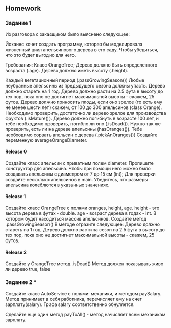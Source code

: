 ##  Homework

### Задание 1 

Из разговора с заказщиком было выяснено следующее:

Йоханес хочет создать программу, которая бы моделировала жизненный цикл апельсинового дерева в его саду. Чтобы убедиться, что это будет выгодно для него.

Требования:
Класс OrangeTree;
Дерево должно быть определенного возраста (.age).
Дерево должно иметь высоту (.height).

Каждый вегетационный период (.passGrowingSeason())
Любые неубранные апельсины из предыдущего сезона должны упасть.
Дерево должно стареть на 1 год.
Дерево должно расти на 2.5 фута в высоту до тех пор, пока оно не достигнет максимальной высоты - скажем, 25 футов.
Дерево должно приносить плоды, если оно зрелое (то есть ему не менее шести лет)
скажем, от 100 до 300 апельсинов (class Orange).
Необходимо проверить, достаточно ли дерево зрелое для производства фруктов (.isMature()).
Дерево должно погибнуть в возрасте 100 лет, и тебе необходимо проверить, погибло ли оно (.isDead()).
Нужно так же проверить, есть ли на дереве апельсины (hasOranges()).
Тебе необходимо сорвать апельсин с дерева (.pickAnOranges())
Cоздайте переменную averageOrangeDiameter.


#### Release 0
Создайте класс апельсин с приватным полем diameter.
Пропишите конструктор для апельсина.
Чтобы при помощи него можно было создавать апельсины с диаметром от 7 до 15 см (int);
Для проверки создайте несколько апельсинов в main.
Убедитесь, что размеры апельсина колеблются в указанных значениях.

#### Release 1
Создайте класс OrangeTree c полями oranges, height, age.
height  - это высота дерева в футах - double.
age - возраст дерева в годах - int.
В котором будет находиться массив апельсинов.
Создайте метод .passGrowingSeason()
В методе отразите следующее:
Дерево должно стареть на 1 год.
Дерево должно расти за сезон на 2.5 фута в высоту до тех пор, пока оно не достигнет максимальной высоты - скажем, 25 футов.

#### Release 2
Создайте у OrangeTree метод .isDead()
Метод должен показывать живо ли дерево true, false
    
### Задание 2 *

Создайте класс AutoService с полями:
механики, и методом paySalary. Метод принимает в себя работника, перечисляет ему на счет зарплату(salary). Графа salary соответственно обнуляется.

Сделайте еще один метод payToAll() - метод начисляет всем механикам зарплату. 
 
